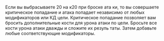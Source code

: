 Если вы выбрасываете 20 на к20 при броске ата ки, то вы совершаете критическое попадание и атака попадает независимо от любых модификаторов или КД цели. Критическое попадание позволяет вам бросить дополнительные кости для урона атаки по цели. Бросьте все кости урона атаки дважды и сложите их резуль таты. Затем добавьте любые соответствующие модификаторы.